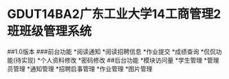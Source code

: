 # GDUT14BA2广东工业大学14工商管理2班班级管理系统
##1.0版本
###前台功能
*阅读通知
*阅读招聘信息
*作业提交
*成绩查询
*侃侃功能(待实现)
*个人资料修改
*密码修改
##后台功能
*模块访问量
*学生管理
*管理员管理
*通知管理
*招聘启事管理
*作业管理
*图片管理
